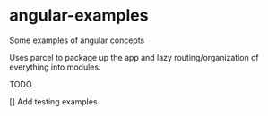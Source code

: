 # angular-examples
Some examples of angular concepts

Uses parcel to package up the app and lazy routing/organization of everything into modules.

TODO

[] Add testing examples
